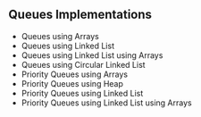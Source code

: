 Queues Implementations
----------------------

* Queues using Arrays
* Queues using Linked List
* Queues using Linked List using Arrays
* Queues using Circular Linked List
* Priority Queues using Arrays
* Priority Queues using Heap
* Priority Queues using Linked List
* Priority Queues using Linked List using Arrays